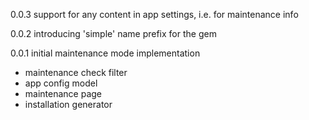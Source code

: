 0.0.3 support for any content in app settings, i.e. for maintenance info

0.0.2 introducing 'simple' name prefix for the gem

0.0.1 initial maintenance mode implementation
- maintenance check filter
- app config model
- maintenance page
- installation generator